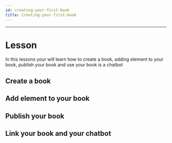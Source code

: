 ```yaml
---
id: creating-your-first-book
title: Creating-your-first-book
---
```


---

# Lesson

In this lessons your will learn how to create a book, adding element to your book, publish your book and use your book is a chatbot

## Create a book

## Add element to your book

## Publish your book

## Link your book and your chatbot
